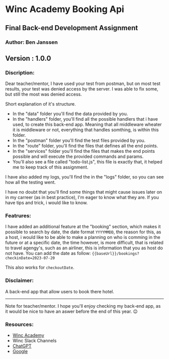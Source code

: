 # Winc Academy Booking Api

## Final Back-end Development Assignment

### Author: Ben Janssen

## **Version :** 1.0.0

### Discription:

Dear teacher/mentor,
I have used your test from postman, but on most test results, your test was denied access by the server.
I was able to fix some, but still the most was denied access.

Short explanation of it's structure.

- In the "data" folder you'll find the data provided by you.
- In the "handlers" folder, you'll find all the possible handlers that i have used, to create this back-end app.
  Meaning that all middleware wheater it is middleware or not, everything that handles somthing, is within this folder.
- In the "postman" folder you'll find the test files provided by you.
- In the "route" folder, you'll find the files that defines all the end points.
- In the "services" folder you'll find the files that makes the end points possible and will execute the provided commands and params.
- You'll also see a file called "todo-list.js", this file is exactly that, it helped me to keep track of this assignment.

I have also added my logs, you'll find the in the "logs" folder, so you can see how all the testing went.

I have no doubt that you'll find some things that might cause issues later on in my carreer (as in best practice), I'm eager to know what they are.
If you have tips and trick, i would like to know.

### Featrures:

I have added an additional feature at the "booking" section, which makes it possible to search by date, the date format `YYYYMMDD`, the reason for this, as a host, i would like to be able to make a planning on who is comming in the future or at a specific date, the time however, is more difficult, that is related to travel agengy's, such as an airliner, this is information that you as host do not have.
You can add the date as follow:
`{{baseUrl}}/bookings?checkinDate=2023-07-20`

This also works for `checkoutDate`.

### Disclaimer:

A back-end app that allow users to book there hotel.

---

Note for teacher/mentor.
I hope you'll enjoy checking my back-end app, as it would be nice to have an aswer before the end of this year. :wink:

### Resources:

- <a href="https://www.wincacademy.nl/" alt="winc academy">Winc Academy</a>
- Winc Slack Channels
- <a href="https://chat.openai.com/" alt="Chat GPT">ChatGPT</a>
- <a href="https://www.google.com/" alt="google">Google</a>

